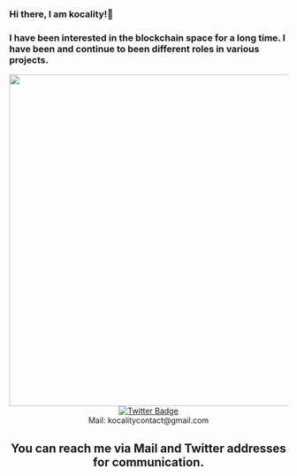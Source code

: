 ### Hi there, I am kocality!👋
 <a></a>
### I have been interested in the blockchain space for a long time. I have been and continue to been different roles in various projects.
 
<div id="header" align="center">
  <img src="https://media.tenor.com/6Q7bURXDaNIAAAAC/anime-death-note.gif" width="600"/>


<div id="badges">
  <a href="https://twitter.com/kkocality">
    <img src="https://img.shields.io/badge/Twitter-blue?style=for-the-badge&logo=twitter&logoColor=white" alt="Twitter Badge"/>
  </a>
</div>

</div>  
<div align="center">  
 Mail: kocalitycontact@gmail.com 
 
 <h2>You can reach me via Mail and Twitter addresses for communication.</h2>
</div> 

